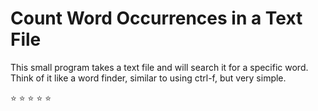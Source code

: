 # Count Word Occurrences in a Text File

This small program takes a text file and will search it for a specific word.
Think of it like a word finder, similar to using ctrl-f, but very simple.

:star: :star: :star: :star: :star:
